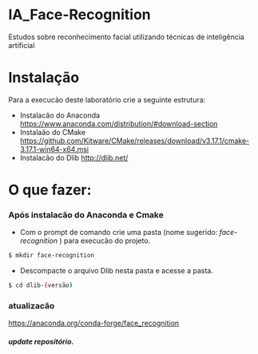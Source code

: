 # IA_Face-Recognition
 Estudos sobre reconhecimento facial utilizando técnicas de inteligência artificial

# Instalação

Para a execucão deste laboratório crie a seguinte estrutura:

  - Instalacão do Anaconda 
  https://www.anaconda.com/distribution/#download-section
  - Instalaão do CMake
  https://github.com/Kitware/CMake/releases/download/v3.17.1/cmake-3.17.1-win64-x64.msi
  - Instalacão do Dlib
  http://dlib.net/

# O que fazer:

  ### Após instalacão do Anaconda e Cmake
  - Com o prompt de comando crie uma pasta (nome sugerido: *face-recognition* ) para execucão do projeto.
```sh
$ mkdir face-recognition
```  
  - Descompacte o arquivo Dlib nesta pasta e acesse a pasta.
```sh
$ cd dlib-(versão)
```

### atualizacão
https://anaconda.org/conda-forge/face_recognition

##### update repositório.